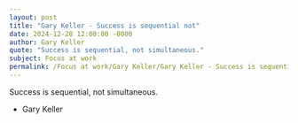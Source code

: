 ```yaml
---
layout: post
title: "Gary Keller - Success is sequential not"
date: 2024-12-28 12:00:00 -0000
author: Gary Keller
quote: "Success is sequential, not simultaneous."
subject: Focus at work
permalink: /Focus at work/Gary Keller/Gary Keller - Success is sequential not
---
```


Success is sequential, not simultaneous.

- Gary Keller
